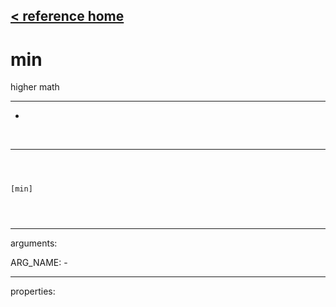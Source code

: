 [< reference home](ceammc_lib.html)
---

# min


higher math

---

-
<br>


---


```



[min]


            
```

---
arguments:

ARG_NAME: -<br>

---
properties:


